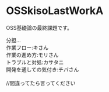 # OSSkisoLastWorkA
OSS基礎論の最終課題です。

分担…<br>
作業フロー:キさん <br>
作業の進め方:モリさん <br>
トラブルと対処:カサタニ <br>
開発を通しての気付き:チバさん <br>
<br>
//間違ってたら言ってください
